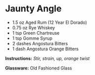 # Jaunty Angle

* 1.5 oz Aged Rum (12 Year El Dorado)
* 0.75 oz Rye Whiskey
* 1 tsp Green Chartreuse
* 1 tsp Gomme Syrup
* 2 dashes Angostura Bitters
* 1 dash Angostura Orange Bitters

__Instructions:__ _Stir, strain, up, orange twist_

__Glassware:__ Old Fashioned Glass